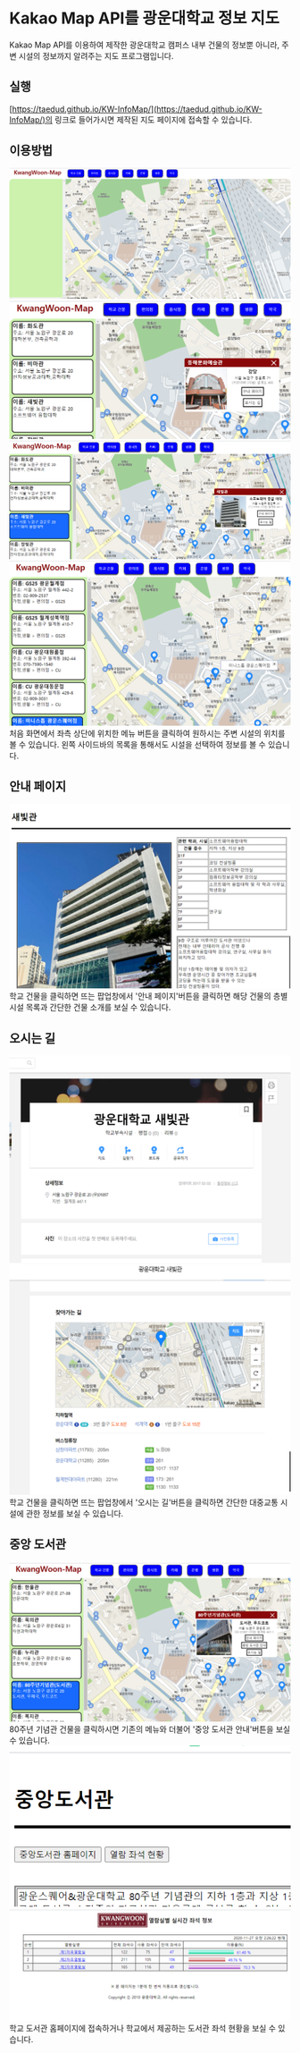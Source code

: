# Kakao Map API를 광운대학교 정보 지도

Kakao Map API를 이용하여 제작한 광운대학교 캠퍼스 내부 건물의 정보뿐 아니라, 주변 시설의 정보까지 알려주는 지도 프로그램입니다.

## 실행

[https://taedud.github.io/KW-InfoMap/](https://taedud.github.io/KW-InfoMap/)의 링크로 들어가시면 제작된 지도 페이지에 접속할 수 있습니다.
<br/>


## 이용방법

![](./mdimg/1.png)
![](./mdimg/2.png)
![](./mdimg/3.png)
![](./mdimg/4.png)
<br/>
처음 화면에서 좌측 상단에 위치한 메뉴 버튼을 클릭하여 원하시는 주변 시설의 위치를 볼 수 있습니다.
왼쪽 사이드바의 목록을 통해서도 시설을 선택하여 정보를 볼 수 있습니다.
<br/>


## 안내 페이지

![](./mdimg/5.png)
<br/>
학교 건물을 클릭하면 뜨는 팝업창에서 '안내 페이지'버튼을 클릭하면 해당 건물의 층별 시설 목록과 간단한 건물 소개를 보실 수 있습니다.
<br/>


## 오시는 길

![](./mdimg/6.png)
![](./mdimg/7.png)
<br/>
학교 건물을 클릭하면 뜨는 팝업창에서 '오시는 길'버튼을 클릭하면 간단한 대중교통 시설에 관한 정보를 보실 수 있습니다.
<br/>


## 중앙 도서관

![](./mdimg/8.png)
<br/>
80주년 기념관 건물을 클릭하시면 기존의 메뉴와 더불어 '중앙 도서관 안내'버튼을 보실 수 있습니다.
<br/>
![](./mdimg/9.png)
![](./mdimg/10.png)
<br/>
학교 도서관 홈페이지에 접속하거나 학교에서 제공하는 도서관 좌석 현황을 보실 수 있습니다.
